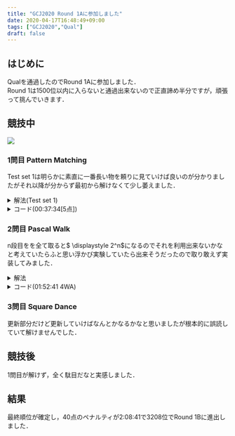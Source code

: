 ```yaml
---
title: "GCJ2020 Round 1Aに参加しました"
date: 2020-04-17T16:48:49+09:00
tags: ["GCJ2020","Qual"]
draft: false
---
```

## はじめに
Qualを通過したのでRound 1Aに参加しました．  
Round 1は1500位以内に入らないと通過出来ないので正直諦め半分ですが，頑張って挑んでいきます．  

## 競技中
![](/images/gcj2020_r1a_submitlist.jpg)

### 1問目 Pattern Matching
Test set 1は明らかに素直に一番長い物を頼りに見ていけば良いのが分かりましたがそれ以降が分からず最初から解けなくて少し萎えました．  

<details><summary>解法(Test set 1)</summary>
長さが最大の物を基準にその他がそれで対応出来るかを見てそれが構成出来ればそのまま出来なければ"*"を出力します．  
</details>

<details><summary>コード(00:37:34[5点])</summary>

```cpp
#include <bits/stdc++.h>
using namespace std;
using i64 = long long;
#define endl "\n"

int main()
{
  i64 T;
  cin >> T;
  for (i64 _ = 1; _ <= T; _++)
  {
    i64 N;
    cin >> N;
    vector<string> P(N);
    vector<i64> size(N);
    for (i64 i = 0; i < N; i++)
    {
      cin >> P[i];
      reverse(P[i].begin(), P[i].end());
      size[i] = P[i].size();
    }
    string ans;
    i64 it = max_element(size.begin(), size.end()) - size.begin();
    ans = P[it].substr(0, size[it] - 1);
    for (i64 i = 0; i < N; i++)
      if (ans.substr(0, size[i] - 1) != P[i].substr(0, size[i] - 1))
      {
        ans = "*";
      }
    reverse(ans.begin(), ans.end());
    cout << "Case #" << _ << ": " << ans << endl;
  }
  return 0;
}
```
</details>

### 2問目 Pascal Walk
n段目をを全て取ると$ \displaystyle 2^n$になるのでそれを利用出来ないかなと考えていたらふと思い浮かび実験していたら出来そうだったので取り敢えず実装してみました．  

<details><summary>解法</summary>
何段使うか総当りして最後に不足分端を進んで調整して構築します．  
</details>

<details><summary>コード(01:52:41 4WA)</summary>

```cpp
#include <bits/stdc++.h>
using namespace std;
using i64 = long long;
#define endl "\n"

int main()
{
  i64 T;
  cin >> T;
  for (i64 _ = 1; _ <= T; _++)
  {
    i64 N;
    cin >> N;
    cout << "Case #" << _ << ":" << endl;
    for (i64 i = 0; i <= 31; i++)
    {
      i64 t = N - i;
      i64 last = -1;
      i64 cnt = 0;
      for (i64 j = 31; 0 <= j; j--)
      {
        if (t & (1LL << j))
        {
          last = max(last, j);
        }
        if (last != -1 && !(t & (1LL << j)))
        {
          cnt++;
        }
      }
      if (cnt <= i)
      {
        cout << "1 1" << endl;
        i64 now = 1;
        bool left = true;
        for (i64 j = 1; j <= last; j++)
        {
          if (t & (1LL << j))
          {
            for (i64 k = 0; k < j + 1; k++)
              cout << j + 1 << " " << (left ? k + 1 : j + 1 - k) << endl;
            left = !left;
            now += (1LL << j);
          }
          else
          {
            cout << j + 1 << " " << (left ? 1 : j + 1) << endl;
            now++;
          }
        }
        for (; now + 1 <= N; last++)
        {
          cout << last + 2 << " " << (left ? 1 : last + 2) << endl;
          now++;
        }
        break;
      }
    }
  }
  return 0;
}
```
</details>

### 3問目 Square Dance
更新部分だけど更新していけばなんとかなるかなと思いましたが根本的に誤読していて解けませんでした．  

## 競技後
1問目が解けず，全く駄目だなと実感しました．  

## 結果
最終順位が確定し，40点のペナルティが2:08:41で3208位でRound 1Bに進出しました．  
